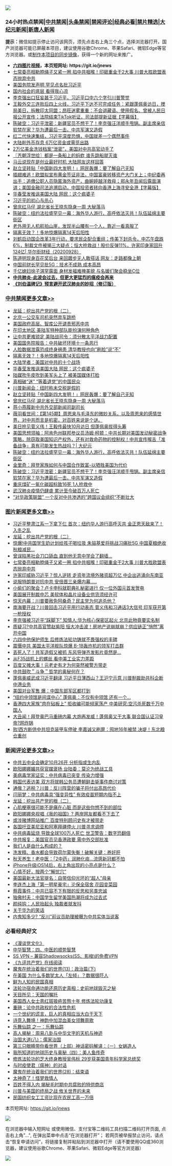 ![](https://raw.githubusercontent.com/fqnews/bnews/master/64photo/fqnews-qr.jpg)

<div id="tt">
<h3>24小时热点禁闻|<a href="#%E4%B8%AD%E5%85%B1%E7%A6%81%E9%97%BB%E6%9B%B4%E5%A4%9A%E6%96%87%E7%AB%A0">中共禁闻</a>|<a href="#%E5%9B%BE%E7%89%87%E6%96%B0%E9%97%BB%E6%9B%B4%E5%A4%9A%E6%96%87%E7%AB%A0">头条禁闻</a>|<a href="#%E6%96%B0%E9%97%BB%E8%AF%84%E8%AE%BA%E6%9B%B4%E5%A4%9A%E6%96%87%E7%AB%A0">禁闻评论|<a href="#%E5%BF%85%E7%9C%8B%E7%BB%8F%E5%85%B8%E5%A5%BD%E6%96%87">经典必看|<a href="/video.md#%E7%A6%81%E7%89%87%E7%B2%BE%E9%80%89">禁片精选</a>|<a href="https://github.com/fqnews/djy/blob/master/gb/nf1351518.md#1">大纪元新闻</a>|<a href="https://github.com/fqnews/ntdtv/blob/master/gb/prog204.md#1">新唐人新闻</a></h3>
<div><b>提示：</b>微信如提示停止访问该网页，须先点击右上角三个点，选择浏览器打开。国产浏览器可能已屏蔽本项目，建议使用谷歌Chrome、苹果Safari、微软Edge等官方浏览器。或<a href="https://github.com/fqnews/bnews/blob/master/%E5%88%B6%E4%BD%9Cgit%E7%A6%81%E9%97%BB%E9%95%9C%E5%83%8F.md">制作本项目的同步镜像</a>，获得一个新的网址来推广。</div>
<ul>
<li><b><a href="http://d1.bdrive.tk/64.mp4" target="_blank">六四图片视频</a>，本页短网址: https://git.io/jnews</b></li>
<li><a href="/topimagenews/20200927/1404192.md">七常委亮相勒脖绳子又紧一圈 掐中共咽喉！印砸重金干2大事 川普大胜欧盟表态抛弃中共</a></li>
<li><a href="/cnnews/20200928/1404401.md">美国务院发声明 罕见点名批习近平</a></li>
<li><a href="/ssgc/20200927/1404186.md">国内社会的底层 看得我心凉</a></li>
<li><a href="/bannedvideo/20200928/1404384.md">李克强出口狂妄甚于习近平，习近平口中六个字引川普警觉</a></li>
<li><a href="/bannedvideo/20200928/1404248.md">王毅外交三连败后四上火线，习近平下达不可完成任务：紧跟蓬佩奥访日，搅局美日，拆散印太同盟；昂旺迷雾重重：不会讲藏语、使用假名、曾被人民日报公开宣传；法院结束TikTok听证，司法部提新证据【字幕版】</a></li>
<li><a href="/cbnews/20200928/1404276.md">陈破空：习近平泄密：新疆官员不想干了！李克强汪洋顺手甩锅。副主席亲信软禁在家？华为遭最后一击。中共军演又造假</a></li>
<li><a href="/bannedvideo/20200928/1404450.md">红二代快速集结，习近平深度恐惧，中国就差一个偶然事件</a></li>
<li><a href="/cnnews/20200928/1404241.md">大陆削外币存息 6万亿资金或需觅出路</a></li>
<li><a href="/taiwannews/20200928/1404285.md">2万亿美金洗钱档案“泄密”，美国对中共高官动手了</a></li>
<li><a href="/ssgc/20200928/1404264.md">〖兲朝浮世绘〗都是一条船上的蚂蚱 谁先跳船就灭谁</a></li>
<li><a href="/finance/20200928/1404289.md">马云说现在是创业最好时机 大陆网友这样回答</a></li>
<li><a href="/cbnews/20200928/1404437.md">赵立坚转贴「中国新四大发明！」网民轰爆：要了解自己无知</a></li>
<li><a href="/bannedvideo/20200927/1404201.md">插翅难逃！欧盟拟宣布黄金签证非法，中国富豪转移资产大门关上；中纪委再出手：追缴公职人员隐匿海外资产，曲婉婷越洋救母；郑永年丑闻后露面演讲；美国金融司法追溯启动，中国投资者转向香港上海寻安全港【字幕版】</a></li>
<li><a href="/cbnews/20200928/1404497.md">华春莹发推讽美国大陆 网民：这个疯婆子</a></li>
<li><a href="/bannedvideo/20200928/1404247.md">习近平的初心与杀心</a></li>
<li><a href="/cbnews/20200928/1404414.md">曾庆红马仔 湖北省长王晓东隐身一周 大秘落马</a></li>
<li><a href="/cbnews/20200928/1404326.md">陈破空：纽约法拉盛罕见一幕：海外华人游行，高呼依法灭共！队伍延绵主要街区</a></li>
<li><a href="/funmedia/20200928/1404386.md">老外用无人机航拍山崖，发现半山腰有一个人，靠近一看真服了</a></li>
<li><a href="/cbnews/20200928/1404521.md">隔离无效？！多地惊爆隔离14天后阳性</a></li>
<li><a href="/bannedvideo/20200928/1404527.md">刘鹤启动国企改革3年行动，要求民企配合重组；传美下封杀令，中芯午盘跌6%，制裁文件被揭三大疑点；恒大抢救战！股价反弹11%，许家印身家回升124亿| 华尔街财经（20200928）</a></li>
<li><a href="/yule/20200928/1404269.md">陈道明现身百花奖后台 来回踱步无人敢搭话 网友：走路都像上朝</a></li>
<li><a href="/headline/20200928/1404273.md">中国前财长罕见批5G：技术不成熟 成本高昂</a></li>
<li><a href="/yule/20200928/1404266.md">千亿媳妇徐子淇罕露面 身材发福难掩美貌 与名媛们聚会稳坐C位</a></li>
<li><b><a href="/comments/20200211/1275071.md" target="_blank">中共肺炎-此波会过去，但更大更猛烈的瘟疫会再来</a></b></li>
<li><b><a href="/comments/20200207/1272816.md" target="_blank">《刘伯温碑记》预言避开武汉肺炎的妙招（修订版）</a></b></li>
</ul>
</div>

<div class="catlist">
<h3><a href="/cbnews/" target="_blank">中共禁闻</a><span><a href="/cbnews/" target="_blank" rel="nofollow">更多文章>></a></span></h3>
<ul>
<li><a href="/comments/20200928/1404653.md" target="_blank">龙延：挖出共产党的根（二）</a></li>
<li><a href="/cbnews/20200928/1404571.md" target="_blank">北京一公交车司机突然弃车跳桥</a></li>
<li><a href="/cbnews/20200928/1404520.md" target="_blank">美国政府高层、智库公开谴责邪恶中共</a></li>
<li><a href="/cbnews/20200928/1404537.md" target="_blank">在印太地区 美陆军特种部队能扮演何种角色</a></li>
<li><a href="/cbnews/20200928/1404524.md" target="_blank">让中共更难锁定 美陆战司令：须分散太平洋战力配置</a></li>
<li><a href="/cbnews/20200928/1404523.md" target="_blank">美国国务院报告：中共破坏环境十一条恶行</a></li>
<li><a href="/cbnews/20200928/1404522.md" target="_blank">人脸数据泄露恐成终身祸患 清华教授也向“刷脸”说“不”</a></li>
<li><a href="/cbnews/20200928/1404521.md" target="_blank">隔离无效？！多地惊爆隔离14天后阳性</a></li>
<li><a href="/cbnews/20200928/1404505.md" target="_blank">大陆学者：美国对中共的十个战场</a></li>
<li><a href="/cbnews/20200928/1404497.md" target="_blank">华春莹发推讽美国大陆 网民：这个疯婆子</a></li>
<li><a href="/cbnews/20200928/1404476.md" target="_blank">陆媒吹牛皮吹到美军头上了 被美国媒体打脸</a></li>
<li><a href="/cbnews/20200928/1404475.md" target="_blank">真相破“迷” “等着退党”的中国民众</a></li>
<li><a href="/cbnews/20200928/1404472.md" target="_blank">川普新闻会：纽时称未交税是假的</a></li>
<li><a href="/cbnews/20200928/1404437.md" target="_blank">赵立坚转贴「中国新四大发明！」网民轰爆：要了解自己无知</a></li>
<li><a href="/cbnews/20200928/1404414.md" target="_blank">曾庆红马仔 湖北省长王晓东隐身一周 大秘落马</a></li>
<li><a href="/cbnews/20200928/1404413.md" target="_blank">蒋小燕履新中共外交部新闻司副司长</a></li>
<li><a href="/cbnews/20200928/1404404.md" target="_blank">薇羽看世间：【第145期】周恩来与毛泽东的微妙关系，以及周恩来的感情世界，对中共而言是机密，对百姓来说是个谜。</a></li>
<li><a href="/cbnews/20200928/1404353.md" target="_blank">美日抢见菅义伟！王毅传最快10月访日 但蓬佩奥拔得头筹</a></li>
<li><a href="/cbnews/20200928/1404352.md" target="_blank">美国思想领袖：阿肯色州联邦参议员汤姆·柯顿：中共长期对美国发动秘密战争策略，除窃取美国知识产权外，还有对救命药物的控制权！中共宣传喉舌「准备战争」真有可能发生热战吗？| 大纪元</a></li>
<li><a href="/cbnews/20200928/1404326.md" target="_blank">陈破空：纽约法拉盛罕见一幕：海外华人游行，高呼依法灭共！队伍延绵主要街区</a></li>
<li><a href="/cbnews/20200928/1404293.md" target="_blank">金里奇：拜登家族如何与中国合作致富&#8211;以牺牲美国为代价</a></li>
<li><a href="/cbnews/20200928/1404276.md" target="_blank">陈破空：习近平泄密：新疆官员不想干了！李克强汪洋顺手甩锅。副主席亲信软禁在家？华为遭最后一击。中共军演又造假</a></li>
<li><a href="/cbnews/20200928/1404260.md" target="_blank">重庆煤矿一氧化碳超标致16死 1人抢救中</a></li>
<li><a href="/cbnews/20200928/1404228.md" target="_blank">武汉肺炎疫情仍肆虐 累计至今破百万人死亡</a></li>
<li><a href="/cbnews/20200927/1404049.md" target="_blank">“对华政策联盟” 一个反对中共渗透的”跨国议会组织“不断壮大</a></li>

</ul>
</div>
<div class="catlist">
<h3><a href="/topimagenews/" target="_blank">图片新闻</a><span><a href="/topimagenews/" target="_blank" rel="nofollow">更多文章>></a></span></h3>
<ul>
<li><a href="/topimagenews/20200928/1404683.md" target="_blank">习近平整肃江系一下拿下仨 首次：纽约华人游行高呼灭共 金正恩天敌来了！入冬之乱</a></li>
<li><a href="/comments/20200928/1404653.md" target="_blank">龙延：挖出共产党的根（二）</a></li>
<li><a href="/topimagenews/20200928/1404654.md" target="_blank">惊爆!中共国学生奶计划给孩子喝垃圾 朱镕基爱将挑战习痛批5G 中国夏粮绝收秋粮减民&#8230;</a></li>
<li><a href="/topimagenews/20200928/1404412.md" target="_blank">曾误陷黑社会刀口舔血 直到他无意中学会了翻墙&#8230;</a></li>
<li><a href="/topimagenews/20200927/1404192.md" target="_blank">七常委亮相勒脖绳子又紧一圈 掐中共咽喉！印砸重金干2大事 川普大胜欧盟表态抛弃中共</a></li>
<li><a href="/topimagenews/20200927/1404147.md" target="_blank">许家印威胁习近平？惊人逆转 走资年流境外赌资超万亿 中企出逃涌向东南亚</a></li>
<li><a href="/topimagenews/20200927/1403946.md" target="_blank">说服特朗普对抗中共 安倍晋三亲爆内幕…..</a></li>
<li><a href="/topimagenews/20200927/1403916.md" target="_blank">小偷们的聚会？卢卡申科就职典礼秘密进行 仅一位外国元首发贺电</a></li>
<li><a href="/topimagenews/20200927/1403741.md" target="_blank">美国展开制裁中芯 美软体和晶片设备业供货须经许可</a></li>
<li><a href="/comments/20200926/1403635.md" target="_blank">惊天内幕：川普要赦免阿桑奇？民主党为何追杀他？</a></li>
<li><a href="/topimagenews/20200926/1403728.md" target="_blank">南海要开战？川普回击习近平用行动表态 菅义伟和习通话3大信号 印军获开第一枪授权</a></li>
<li><a href="/topimagenews/20200926/1403723.md" target="_blank">李克强被习近平“踩脚下” 知情人:华为核心保密区起火 北京此物竟要实名制</a></li>
<li><a href="/topimagenews/20200926/1403625.md" target="_blank">质疑习?中共高官赞赵紫阳 恒大冲击波！房地产说崩就崩？供应链正&#8221;悄然&#8221;离开中国</a></li>
<li><a href="/comments/20200926/1403542.md" target="_blank">六四中他保护师生 后修炼法轮功铸就不畏强权的丰碑</a></li>
<li><a href="/topimagenews/20200926/1403582.md" target="_blank">震慑中共 美国太平洋舰队惊爆 B-1B轰炸机的领军打击群</a></li>
<li><a href="/topimagenews/20200926/1403544.md" target="_blank">丢死人了！共军造假又被抓 东风导弹齐发影片竟然是…</a></li>
<li><a href="/topimagenews/20200926/1403524.md" target="_blank">从F35战机上的螺丝 看中美工业实力差距</a></li>
<li><a href="/topimagenews/20200926/1403512.md" target="_blank">百度又摊大事！元老史有才为何突然被警方带走</a></li>
<li><a href="/comments/20200925/1402744.md" target="_blank">中共鼓吹＂斗争＂哲学的奥秘何在？</a></li>
<li><a href="/topimagenews/20200925/1403113.md" target="_blank">蓬佩奥威武成习近平翻译 习近平日薄西山？王沪宁示意 川普制裁助共科企断中港业务</a></li>
<li><a href="/topimagenews/20200925/1402966.md" target="_blank">美国对台军售 爆：中国东部军区都打到</a></li>
<li><a href="/topimagenews/20200925/1402776.md" target="_blank">“纽约中领馆是间谍中心” 蓬佩奥：不仅有中领馆 还有一个&#8230;</a></li>
<li><a href="/topimagenews/20200925/1402618.md" target="_blank">香港四大家族&#8221;肉在砧板上&#8221; 拒收编可能倾家荡产 中美研究:空污杀死数千万中国人</a></li>
<li><a href="/topimagenews/20200924/1402528.md" target="_blank">大丑闻！拜登奥巴马重磅内幕 大炮再发威！蓬佩奥又干大事 联合国认证习皇帝?网炸锅</a></li>
<li><a href="/topimagenews/20200924/1402458.md" target="_blank">败!西方断供中共坦克装甲车停驶 李嘉诚又刷屏：囤地16年被禁 决堤！东北粮仓重创</a></li>

</ul>
</div>
<div class="catlist">
<h3><a href="/comments/" target="_blank">新闻评论</a><span><a href="/comments/" target="_blank" rel="nofollow">更多文章>></a></span></h3>
<ul>
<li><a href="/comments/20200928/1404687.md" target="_blank">中共五中全会确定10月26开 分析指或生内乱</a></li>
<li><a href="/comments/20200928/1404686.md" target="_blank">欧阳娜娜媚共获官媒褒扬 台陆委：莫沦为统战工具</a></li>
<li><a href="/comments/20200928/1404677.md" target="_blank">美病毒学家证实：中共病毒已突变 传染力增强</a></li>
<li><a href="/comments/20200928/1404676.md" target="_blank">韩国代表访美 双方将就韩公务员遭朝鲜击毙事件商讨对策</a></li>
<li><a href="/comments/20200928/1404663.md" target="_blank">通俄？逃税？川普：反川阵营的骗子将付出高昂代价</a></li>
<li><a href="/comments/20200928/1404662.md" target="_blank">闫丽梦：中共病毒具“强变异性” 有效疫苗短期内指不上</a></li>
<li><a href="/comments/20200928/1404653.md" target="_blank">龙延：挖出共产党的根（二）</a></li>
<li><a href="/comments/20200928/1404635.md" target="_blank">心肌梗塞很可能不是痛在心脏 而是这些你想不到的部位</a></li>
<li><a href="/comments/20200928/1404604.md" target="_blank">欧阳娜娜央视唱《我的祖国》? 两岸网友都看不下去了</a></li>
<li><a href="/comments/20200928/1404567.md" target="_blank">或涉赌博网站推广 百度特别顾问史有才被带走</a></li>
<li><a href="/comments/20200928/1404566.md" target="_blank">各国吁亚美尼亚和阿塞拜疆停火 川普寻求调停</a></li>
<li><a href="/comments/20200928/1404549.md" target="_blank">中共病毒延烧 导致全球100万人死亡 世卫警告：数字恐翻倍</a></li>
<li><a href="/comments/20200928/1404512.md" target="_blank">中共报复：美国官员见香港政要 需中外交部批准</a></li>
<li><a href="/comments/20200928/1404511.md" target="_blank">我们人是由什么构成的？</a></li>
<li><a href="/comments/20200928/1404510.md" target="_blank">洗发精、香水都会导致荷尔蒙失衡！破解关键：养好肝</a></li>
<li><a href="/comments/20200928/1404509.md" target="_blank">秋天养生！老中医：「2中药」润肺化痰&#8230;流感新冠都不怕</a></li>
<li><a href="/comments/20200928/1404508.md" target="_blank">iPhone升级iOS14后，右上角出现的小亮点是什么？</a></li>
<li><a href="/comments/20200928/1404507.md" target="_blank">心情不好，按两个“解忧穴”</a></li>
<li><a href="/comments/20200928/1404506.md" target="_blank">美国最新大法官提名：自带信仰光环的“超人”母亲</a></li>
<li><a href="/comments/20200928/1404449.md" target="_blank">李连杰上海「第一明星豪宅」沦保全宿舍 花园变菜园</a></li>
<li><a href="/comments/20200928/1404420.md" target="_blank">蔡霞事件：中共已容不下有限的反思和另类忠诚</a></li>
<li><a href="/comments/20200928/1404398.md" target="_blank">独傲村夫：中国学生留学美国热潮将成为过去式</a></li>
<li><a href="/comments/20200928/1404397.md" target="_blank">颜纯钩：人民抬起头 独裁者就发抖</a></li>
<li><a href="/comments/20200928/1404396.md" target="_blank">关于华为的笑话</a></li>
<li><a href="/comments/20200928/1404378.md" target="_blank">内鬼知多少? “反川”前议员助理被曝为中共实体当说客</a></li>

</ul>
</div>

<div class="catlist">
<h3>必看经典好文</h3>
<ul>
<li><a href="/comments/20200521/783167.md" target="_blank">《漫谈党文化》</a></li>
<li><a href="/comments/20200605/783247.md" target="_blank">中华智慧：四、中医的顺势智慧</a></li>
<li><a href="/comments/20191231/1250654.md" target="_blank">SS VPN &#8211; 兼容Shadowsocks(SS、影梭)的免费VPN</a></li>
<li><a href="/bookonline/20131116/201057.md" target="_blank">《九评共产党》在线阅读</a></li>
<li><a href="/topimagenews/20180602/951960.md" target="_blank">魔鬼在统治着我们的世界(13)：政治篇(下)</a></li>
<li><a href="/comments/20200427/1319933.md" target="_blank">在美国 为什么多数犹太人「左倾」？数据很吓人</a></li>
<li><a href="/comments/20200926/1403589.md" target="_blank">鲜为人知的民国真相</a></li>
<li><a href="/tculture/20121025/73069.md" target="_blank">法轮功宿命通功能还原历史真相：史前地球毁灭之秘</a></li>
<li><a href="/tculture/20180919/1000196.md" target="_blank">天目所见：天国的嘱托</a></li>
<li><a href="/comments/20190126/1070164.md" target="_blank">美国西人女士患红斑狼疮苦熬十年 修炼法轮功康复</a></li>
<li><a href="/comments/20200705/783271.md" target="_blank">重磅：论中共政权的合法性危机</a></li>
<li><a href="/comments/20200621/1348067.md" target="_blank">一个世纪的谎言，巨人的真相应当大白于天下</a></li>
<li><a href="/topimagenews/20170208/656009.md" target="_blank">诗意入舞境！神韵中加混血美女领舞周歌</a></li>
<li><a href="/tculture/20170710/789533.md" target="_blank">乐舞仙踪 之一：乐舞仙踪</a></li>
<li><a href="/aomi/history/20170924/831575.md" target="_blank">高人揭秘：周易八卦与中华文字的天机与神迹</a></li>
<li><a href="/cbnews/20190424/914482.md" target="_blank">治国大道(八)：儒家治国</a></li>
<li><a href="/comments/20200426/1319648.md" target="_blank">第三只眼睛带你看世界（上部）神话密码解译：（一）女娲造人</a></li>
<li><a href="/tculture/xiulian/20170729/799172.md" target="_blank">我所知道的地球历史与奥秘（四）：美人鱼传奇</a></li>
<li><a href="/comments/20190517/1129285.md" target="_blank">修炼法轮功的芝大终身教授吴伟标 29岁获美国青年科学家总统奖</a></li>
<li><a href="/comments/20200327/1301424.md" target="_blank">与时疫使君（瘟神）的对话</a></li>
<li><a href="/comments/20181228/1054609.md" target="_blank">魔鬼在统治着我们的世界(28)：结束语</a></li>
<li><a href="/ccpdope/20200907/1392129.md" target="_blank">太神奇了！怪梦救情人</a></li>
<li><a href="/lifebaike/20200711/1358994.md" target="_blank">百姓不得入内 揭秘毛时期中共腐败的特供商店</a></li>
<li><a href="/comments/20200908/1392488.md" target="_blank">川普与美国的终局之战 攸关世界的未来</a></li>
<li><a href="/lifebaike/20200515/1328783.md" target="_blank">民国纺织女工工资比现在农民工高一万倍</a></li>

</ul>
</div>

本页短网址: https://git.io/jnews

![](https://raw.githubusercontent.com/fqnews/bnews/master/64photo/fqnews-qr.jpg)

在浏览器中输入短网址 或使用微信、支付宝等二维码工具扫描二维码打开页面, 点击右上角"...", 在弹出菜单中点击“在浏览器打开”； 若网页被举报禁止访问，请点击“恢复申请访问”，将链接复制并粘贴到浏览器中打开（请不要使用QQ或360浏览器，建议使用谷歌Chrome、苹果Safari、微软Edge等官方浏览器）

![](https://raw.githubusercontent.com/fqnews/bnews/master/64photo/wx.jpg)